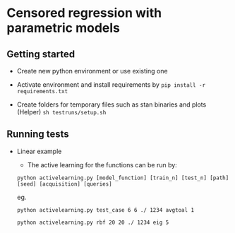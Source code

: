 # Censored regression with parametric models

## Getting started

- Create new python environment or use existing one
- Activate environment and install requirements by
``` pip install -r requirements.txt ```

- Create folders for temporary files such as stan binaries and plots
(Helper)
``` sh testruns/setup.sh ```

## Running tests
- Linear example
	- The active learning for the functions can be run by:

	```python activelearning.py [model_function] [train_n] [test_n] [path] [seed] [acquisition] [queries] ```

	eg. 
	
	```python activelearning.py test_case 6 6 ./ 1234 avgtoal 1```

	```python activelearning.py rbf 20 20 ./ 1234 eig 5```
